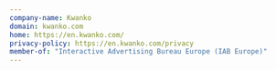 ```yaml
---
company-name: Kwanko
domain: kwanko.com
home: https://en.kwanko.com/
privacy-policy: https://en.kwanko.com/privacy
member-of: "Interactive Advertising Bureau Europe (IAB Europe)"
---
```




